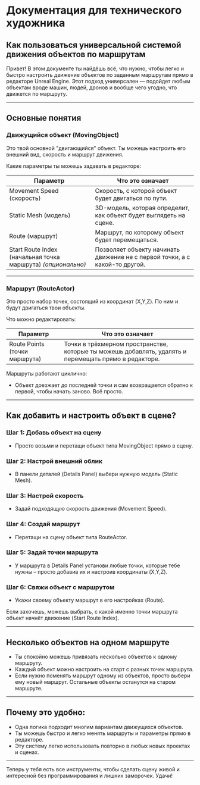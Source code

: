 # Документация для технического художника  

## Как пользоваться универсальной системой движения объектов по маршрутам

Привет! В этом документе ты найдёшь всё, что нужно, чтобы легко и быстро настроить движение объектов по заданным маршрутам прямо в редакторе Unreal Engine. Этот подход универсален — подойдет любым объектам вроде машин, людей, дронов и вообще чего угодно, что движется по маршруту.

---

## Основные понятия

### Движущийся объект (MovingObject)

Это твой основной "двигающийся" объект. Ты можешь настроить его внешний вид, скорость и маршрут движения.

Какие параметры ты можешь задавать в редакторе:

| Параметр                        | Что это означает                                                       |
|---------------------------------|------------------------------------------------------------------------|
| Movement Speed (скорость)       | Скорость, с которой объект будет двигаться по пути.                    |
| Static Mesh (модель)            | 3D-модель, которая определит, как объект будет выглядеть на сцене.     |
| Route (маршрут)                 | Маршрут, по которому объект будет перемещаться.                        |
| Start Route Index (начальная точка маршрута) *(опционально)* | Позволяет объекту начинать движение не с первой точки, а с какой-то другой. |

---

### Маршрут (RouteActor)

Это просто набор точек, состоящий из координат (X,Y,Z). По ним и будут двигаться твои объекты.

Что можно редактировать:

| Параметр                        | Что это означает                                                              |
|---------------------------------|-------------------------------------------------------------------------------|
| Route Points (точки маршрута)   | Точки в трёхмерном пространстве, которые ты можешь добавлять, удалять и перемещать прямо в редакторе. |

Маршруты работают циклично:  
- Объект доезжает до последней точки и сам возвращается обратно к первой, чтобы начать заново. Всё просто.

---

## Как добавить и настроить объект в сцене?

### Шаг 1: Добавь объект на сцену
- Просто возьми и перетащи объект типа MovingObject прямо в сцену.

### Шаг 2: Настрой внешний облик
- В панели деталей (Details Panel) выбери нужную модель (Static Mesh).

### Шаг 3: Настрой скорость
- Задай подходящую скорость движения (Movement Speed).

### Шаг 4: Создай маршрут
- Перетащи на сцену объект типа RouteActor.

### Шаг 5: Задай точки маршрута
- У маршрута в Details Panel установи любые точки, которые тебе нужны – просто добавив их и настроив координаты (X,Y,Z).

### Шаг 6: Свяжи объект с маршрутом
- Укажи своему объекту маршрут в его настройках (Route).

Если захочешь, можешь выбрать, с какой именно точки маршрута объект начнёт движение (Start Route Index).

---

## Несколько объектов на одном маршруте  

- Ты спокойно можешь привязать несколько объектов к одному маршруту.
- Каждый объект можно настроить на старт с разных точек маршрута.
- Если нужно поменять маршрут одному из объектов, просто выбери ему новый маршрут. Остальные объекты останутся на старом маршруте.

---

## Почему это удобно:

- Одна логика подходит многим вариантам движущихся объектов.
- Ты можешь быстро и легко менять маршруты и параметры прямо в редакторе.
- Эту систему легко использовать повторно в любых новых проектах и сценах.

---

Теперь у тебя есть все инструменты, чтобы сделать сцену живой и интересной без программирования и лишних заморочек. Удачи!
